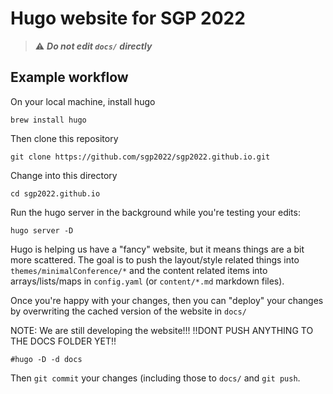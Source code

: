 # Hugo website for SGP 2022

> :warning: **_Do not edit `docs/` directly_**

## Example workflow

On your local machine, install hugo

    brew install hugo

Then clone this repository

    git clone https://github.com/sgp2022/sgp2022.github.io.git

Change into this directory

    cd sgp2022.github.io

Run the hugo server in the background while you're testing your edits:

    hugo server -D

Hugo is helping us have a "fancy" website, but it means things are a bit more
scattered. The goal is to push the layout/style related things into
`themes/minimalConference/*` and the content related items into
arrays/lists/maps in `config.yaml` (or `content/*.md` markdown files).

Once you're happy with your changes, then you can "deploy" your changes by
overwriting the cached version of the website in `docs/`

NOTE: We are still developing the website!!! 
!!DONT PUSH ANYTHING TO THE DOCS FOLDER YET!!

    #hugo -D -d docs

Then `git commit` your changes (including those to `docs/` and `git push`.
